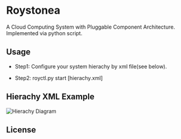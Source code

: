 Roystonea
=========

A Cloud Computing System with Pluggable Component Architecture.
Implemented via python script.


## Usage

* Step1: 
    Configure your system hierachy by xml file(see below).

* Step2: 
    royctl.py start [hierachy.xml]


## Hierachy XML Example

![Hierachy Diagram](http://cloud.github.com/downloads/ot32em/Roystonea/hierachy2.png)


## License





